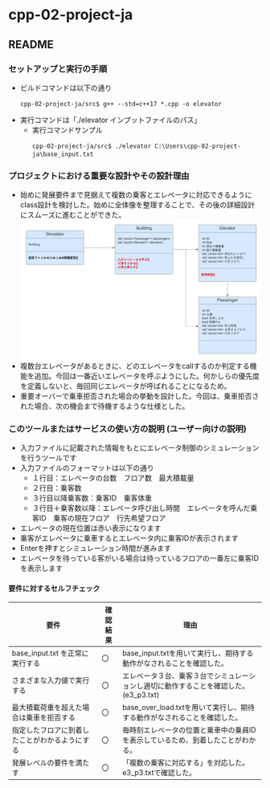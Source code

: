 # cpp-02-project-ja
## README
### セットアップと実行の手順
- ビルドコマンドは以下の通り
    ```
    cpp-02-project-ja/src$ g++ --std=c++17 *.cpp -o elevator
    ```
- 実行コマンドは「./elevator インプットファイルのパス」
  - 実行コマンドサンプル
    ```
    cpp-02-project-ja/src$ ./elevator C:\Users\cpp-02-project-ja\base_input.txt
    ```

### プロジェクトにおける重要な設計やその設計理由
- 始めに発展要件まで見据えて複数の乗客とエレベータに対応できるようにclass設計を検討した。始めに全体像を整理することで、その後の詳細設計にスムーズに進むことができた。  
![](./class.png)
- 複数台エレベータがあるときに、どのエレベータをcallするのか判定する機能を追加。今回は一番近いエレベータを呼ぶようにした。何かしらの優先度を定義しないと、毎回同じエレベータが呼ばれることになるため。
- 重要オーバーで乗車拒否された場合の挙動を設計した。今回は、乗車拒否された場合、次の機会まで待機するような仕様とした。

### このツールまたはサービスの使い方の説明 (ユーザー向けの説明)
- 入力ファイルに記載された情報をもとにエレベータ制御のシミュレーションを行うツールです
- 入力ファイルのフォーマットは以下の通り
  - １行目：エレベータの台数　フロア数　最大積載量
  - ２行目：乗客数
  - ３行目以降乗客数：乗客ID　乗客体重
  - ３行目＋乗客数以降：エレベータ呼び出し時間　エレベータを呼んだ乗客ID　乗客の現在フロア　行先希望フロア
- エレベータの現在位置は赤い表示になります
- 乗客がエレベータに乗車するとエレベータ内に乗客IDが表示されます
- Enterを押すとシミュレーション時間が進みます
- エレベータを待っている客がいる場合は待っているフロアの一番左に乗客IDを表示します

#### 要件に対するセルフチェック

| 要件                               | 確認結果 | 理由                                                    |
|------------------------------------|---------|--------------------------------------------------------------|
| base_input.txt を正常に実行する    | 〇    | base_input.txtを用いて実行し、期待する動作がなされることを確認した。 |
| さまざまな入力値で実行する         | 〇     | エレベータ３台、乗客３台でシミュレーションし適切に動作することを確認した。(e3_p3.txt) |
| 最大積載荷重を超えた場合は乗車を拒否する | 〇  |base_over_load.txtを用いて実行し、期待する動作がなされることを確認した。 |
| 指定したフロアに到着したことがわかるようにする | 〇 | 毎時刻エレベータの位置と乗車中の乗員IDを表示しているため、到着したことがわかる。|
| 発展レベルの要件を満たす           | 〇     | 「複数の乗客に対応する」を対応した。e3_p3.txtで確認した。 |

